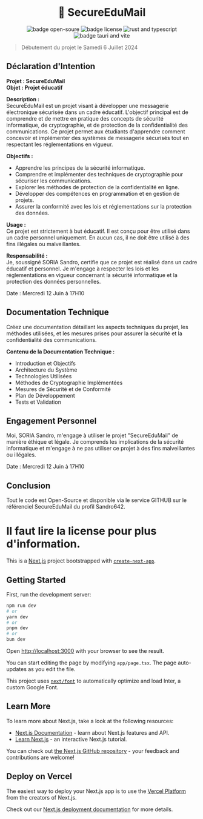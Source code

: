 <h1 align="center">🌻 SecureEduMail</h1>
<p align="center"><img src="https://img.shields.io/badge/Open-Source-BDFF00?style=for-the-badge" alt="badge open-soure">
<img src="https://img.shields.io/badge/LICENSE-CC%20BY--NC--SA%204.0-18E104?style=for-the-badge" alt="badge license">
<img src="https://img.shields.io/badge/Rust-Typescript-00ED90?style=for-the-badge" alt="rust and typescript">
<img src="https://img.shields.io/badge/Tauri-Vite-00EDE6?style=for-the-badge" alt="badge tauri and vite">

> Débutement du projet le Samedi 6 Juillet 2024

## Déclaration d'Intention

**Projet : SecureEduMail**  
**Objet : Projet éducatif**

**Description :**  
SecureEduMail est un projet visant à développer une messagerie électronique sécurisée dans un cadre éducatif. L'objectif principal est de comprendre et de mettre en pratique des concepts de sécurité informatique, de cryptographie, et de protection de la confidentialité des communications. Ce projet permet aux étudiants d'apprendre comment concevoir et implémenter des systèmes de messagerie sécurisés tout en respectant les réglementations en vigueur.

**Objectifs :**
- Apprendre les principes de la sécurité informatique.
- Comprendre et implémenter des techniques de cryptographie pour sécuriser les communications.
- Explorer les méthodes de protection de la confidentialité en ligne.
- Développer des compétences en programmation et en gestion de projets.
- Assurer la conformité avec les lois et réglementations sur la protection des données.

**Usage :**  
Ce projet est strictement à but éducatif. Il est conçu pour être utilisé dans un cadre personnel uniquement. En aucun cas, il ne doit être utilisé à des fins illégales ou malveillantes.

**Responsabilité :**  
Je, soussigné SORIA Sandro, certifie que ce projet est réalisé dans un cadre éducatif et personnel. Je m'engage à respecter les lois et les réglementations en vigueur concernant la sécurité informatique et la protection des données personnelles.

Date : Mercredi 12 Juin à 17H10

## Documentation Technique

Créez une documentation détaillant les aspects techniques du projet, les méthodes utilisées, et les mesures prises pour assurer la sécurité et la confidentialité des communications.

**Contenu de la Documentation Technique :**
- Introduction et Objectifs
- Architecture du Système
- Technologies Utilisées
- Méthodes de Cryptographie Implémentées
- Mesures de Sécurité et de Conformité
- Plan de Développement
- Tests et Validation

## Engagement Personnel

Moi, SORIA Sandro, m'engage à utiliser le projet "SecureEduMail" de manière éthique et légale. Je comprends les implications de la sécurité informatique et m'engage à ne pas utiliser ce projet à des fins malveillantes ou illégales.

Date : Mercredi 12 Juin à 17H10

## Conclusion

Tout le code est Open-Source et disponible via le service GITHUB sur le référenciel SecureEduMail du profil Sandro642.

Il faut lire la license pour plus d'information.
=======
This is a [Next.js](https://nextjs.org/) project bootstrapped with [`create-next-app`](https://github.com/vercel/next.js/tree/canary/packages/create-next-app).

## Getting Started

First, run the development server:

```bash
npm run dev
# or
yarn dev
# or
pnpm dev
# or
bun dev
```

Open [http://localhost:3000](http://localhost:3000) with your browser to see the result.

You can start editing the page by modifying `app/page.tsx`. The page auto-updates as you edit the file.

This project uses [`next/font`](https://nextjs.org/docs/basic-features/font-optimization) to automatically optimize and load Inter, a custom Google Font.

## Learn More

To learn more about Next.js, take a look at the following resources:

- [Next.js Documentation](https://nextjs.org/docs) - learn about Next.js features and API.
- [Learn Next.js](https://nextjs.org/learn) - an interactive Next.js tutorial.

You can check out [the Next.js GitHub repository](https://github.com/vercel/next.js/) - your feedback and contributions are welcome!

## Deploy on Vercel

The easiest way to deploy your Next.js app is to use the [Vercel Platform](https://vercel.com/new?utm_medium=default-template&filter=next.js&utm_source=create-next-app&utm_campaign=create-next-app-readme) from the creators of Next.js.

Check out our [Next.js deployment documentation](https://nextjs.org/docs/deployment) for more details.
